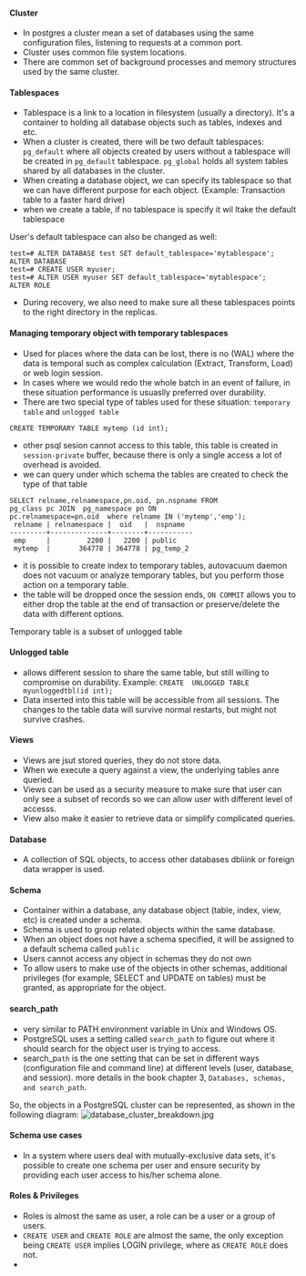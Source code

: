 #### Cluster

* In postgres a cluster mean a set of databases using the same configuration files, listening to requests at a common port.
* Cluster uses common file system locations.
* There are common set of background processes and memory structures used by the same cluster.

#### Tablespaces 

* Tablespace is a link to a location in filesystem (usually a directory). It's a container to holding all database objects such as tables, indexes and etc.
* When a cluster is created, there will be two default tablespaces:
`pg_default` where all objects created by users without a tablespace will be created in `pg_default` tablespace.
`pg_global` holds all system tables shared by all databases in the cluster.
* When creating a database object, we can specify its tablespace so that we can have different purpose for each object. (Example: Transaction table to a faster hard drive)
* when we create a table, if no tablespace is specify it wil ltake the default tablespace

User's default tablespace can also be changed as well:
```
test=# ALTER DATABASE test SET default_tablespace='mytablespace';
ALTER DATABASE
test=# CREATE USER myuser;
test=# ALTER USER myuser SET default_tablespace='mytablespace';
ALTER ROLE
```

* During recovery, we also need to make sure all these tablespaces points to the right directory in the replicas.

#### Managing temporary object with temporary tablespaces

* Used for places where the data can be lost, there is no (WAL) where the data is temporal such as complex calculation (Extract, Transform, Load) or web login session.
* In cases where we would redo the whole batch in an event of failure, in these situation performance is usuaslly preferred over durability.
* There are two special type of tables used for these situation: `temporary table` and `unlogged table`

`CREATE TEMPORARY TABLE mytemp (id int);`
* other psql sesion cannot access to this table, this table is created in `session-private` buffer, because there is only a single access a lot of overhead is avoided.
* we can query under which schema the tables are created to check the type of that table

```
SELECT relname,relnamespace,pn.oid, pn.nspname FROM
pg_class pc JOIN  pg_namespace pn ON
pc.relnamespace=pn.oid  where relname IN ('mytemp','emp');
 relname | relnamespace |  oid   |  nspname  
---------+--------------+--------+-----------
 emp     |         2200 |   2200 | public
 mytemp  |       364778 | 364778 | pg_temp_2
 ```
 
 * it is possible to create index to temporary tables, autovacuum daemon does not vacuum or analyze temporary tables, but you perform those action on a temporary table.
 * the table will be dropped once the session ends, `ON COMMIT` allows you to either drop the table at the end of transaction or preserve/delete the data with different options.
 
 
 Temporary table is a subset of unlogged table
 
#### Unlogged table
* allows different session to share the same table, but still willing to compromise on durability.
 Example: 
 ```CREATE  UNLOGGED TABLE myunloggedtbl(id int);```
* Data inserted into this table will be accessible from all sessions. The changes to the table data will survive normal restarts, but might not survive crashes.
 
#### Views
* Views are jsut stored queries, they do not store data.
* When we execute a query against a view, the underlying tables anre queried.
* Views can be used as a security measure to make sure that user can only see a subset of records so we can allow user with different level of accesss.
* View also make it easier to retrieve data or simplify complicated queries.
 
#### Database
* A collection of SQL objects, to access other databases dbliink or foreign data wrapper is used.
 
#### Schema
* Container within a database, any database object (table, index, view, etc) is created under a schema. 
* Schema is used to group related objects within the same database.
* When an object does not have a schema specified, it will be assigned to a default schema called `public`
* Users cannot access any object in schemas they do not own
* To allow users to make use of the objects in other schemas, additional privileges (for example, SELECT and UPDATE on tables) must be granted, as appropriate for the object.

#### search_path
* very similar to PATH environment variable in Unix and Windows OS.
* PostgreSQL uses a setting called `search_path` to figure out where it should search for the object user is trying to access.
* search_p`ath` is the one setting that can be set in different ways (configuration file and command line) at different levels (user, database, and session).
more details in the book chapter 3, `Databases, schemas, and search_path`.

So, the objects in a PostgreSQL cluster can be represented, as shown in the following diagram:
![database_cluster_breakdown.jpg](./img/database_cluster_breakdown.jpg)

#### Schema use cases
* In a system where users deal with mutually-exclusive data sets, it's possible to create one schema per user and ensure security by providing each user access to his/her schema alone.


#### Roles & Privileges
* Roles is almost the same as user, a role can be a user or a group of users. 
* `CREATE USER` and `CREATE ROLE` are almost the same, the only exception being `CREATE USER` implies LOGIN privilege, where as `CREATE ROLE` does not.
* 
